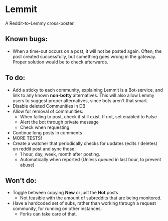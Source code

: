 # Lemmit

A Reddit-to-Lemmy cross-poster.

## Known bugs:
- When a time-out occurs on a post, it will not be posted again. Often, the post created successfully, but something goes wrong in the gateway. Proper solution would be to check afterwards.

## To do:
- Add a sticky to each community, explaining Lemmit is a Bot-service, and link to any known **non-botty** alternatives. This will also allow Lemmy users to suggest proper alternatives, since bots aren't that smart.
- Disable deleted Communities in DB
- Allow for removal of communities:
  - When failing to post, check if still exist. If not, set enabled to False
  - Alert the bot through private message
  - Check when requesting
- Continue long posts in comments
- MORE TESTS!
- Create a watcher that periodically checks for updates (edits / deletes) on reddit post and sync those:
  * 1 hour, day, week, month after posting.
  * Automatically when reported (Unless queued in last hour, to prevent abuse)

## Won't do:
- Toggle between copying **New** or just the **Hot** posts
  * Not feasible with the amount of subreddits that are being monitored.
- Have a hardcoded set of subs, rather than working through a request community, for running on other instances.
  * Forks can take care of that.
